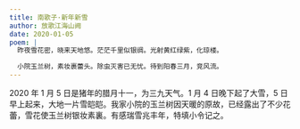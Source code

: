 ```yaml
---
title: 南歌子·新年新雪
author: 放歌江海山阙
date: 2020-01-05
poem: |
  昨夜雪花密，晓来天地悠。茫茫千里似银绸。光射黄红绿紫，化琼楼。

  小院玉兰树，素妆裹蕾头。除虫灭害已无忧。待到阳春三月，竞风流。
---
```


2020 年 1 月 5 日是猪年的腊月十一，为三九天气。1 月 4 日晚下起了大雪，5 日早上起来，大地一片雪皑皑。我家小院的玉兰树因天暖的原故，已经露出了不少花蕾，雪花使玉兰树银妆素裏。有感瑞雪兆丰年，特填小令记之。
